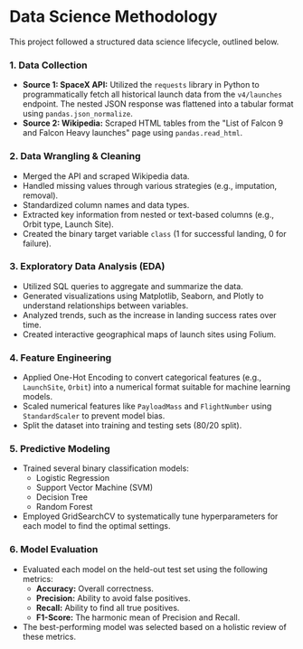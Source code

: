 # Data Science Methodology

This project followed a structured data science lifecycle, outlined below.

### 1. Data Collection
- **Source 1: SpaceX API:** Utilized the `requests` library in Python to programmatically fetch all historical launch data from the `v4/launches` endpoint. The nested JSON response was flattened into a tabular format using `pandas.json_normalize`.
- **Source 2: Wikipedia:** Scraped HTML tables from the "List of Falcon 9 and Falcon Heavy launches" page using `pandas.read_html`.

### 2. Data Wrangling & Cleaning
- Merged the API and scraped Wikipedia data.
- Handled missing values through various strategies (e.g., imputation, removal).
- Standardized column names and data types.
- Extracted key information from nested or text-based columns (e.g., Orbit type, Launch Site).
- Created the binary target variable `class` (1 for successful landing, 0 for failure).

### 3. Exploratory Data Analysis (EDA)
- Utilized SQL queries to aggregate and summarize the data.
- Generated visualizations using Matplotlib, Seaborn, and Plotly to understand relationships between variables.
- Analyzed trends, such as the increase in landing success rates over time.
- Created interactive geographical maps of launch sites using Folium.

### 4. Feature Engineering
- Applied One-Hot Encoding to convert categorical features (e.g., `LaunchSite`, `Orbit`) into a numerical format suitable for machine learning models.
- Scaled numerical features like `PayloadMass` and `FlightNumber` using `StandardScaler` to prevent model bias.
- Split the dataset into training and testing sets (80/20 split).

### 5. Predictive Modeling
- Trained several binary classification models:
  - Logistic Regression
  - Support Vector Machine (SVM)
  - Decision Tree
  - Random Forest
- Employed GridSearchCV to systematically tune hyperparameters for each model to find the optimal settings.

### 6. Model Evaluation
- Evaluated each model on the held-out test set using the following metrics:
  - **Accuracy:** Overall correctness.
  - **Precision:** Ability to avoid false positives.
  - **Recall:** Ability to find all true positives.
  - **F1-Score:** The harmonic mean of Precision and Recall.
- The best-performing model was selected based on a holistic review of these metrics.